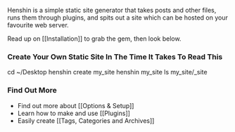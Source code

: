 Henshin is a simple static site generator that takes posts and other files, runs them through plugins, and spits out a site which can be hosted on your favourite web server.

Read up on [[Installation]] to grab the gem, then look below.

### Create Your Own Static Site In The Time It Takes To Read This

cd ~/Desktop
henshin create my_site
henshin my_site
ls my_site/_site

### Find Out More

* Find out more about [[Options & Setup]]
* Learn how to make and use [[Plugins]]
* Easily create [[Tags, Categories and Archives]]